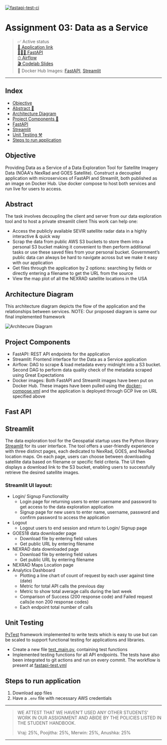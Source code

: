 [![fastapi-test-ci](https://github.com/BigDataIA-Spring2023-Team-08/assignment03-data-as-a-service/actions/workflows/fastapi-test.yml/badge.svg)](https://github.com/BigDataIA-Spring2023-Team-08/assignment03-data-as-a-service/actions/workflows/fastapi-test.yml)

# Assignment 03: Data as a Service

> ✅ Active status <br>
> [🚀 Application link](http://34.73.90.193:8076/) <br>
> [🧑🏻‍💻 FastAPI](http://34.73.90.193:8002/docs) <br>
> [⏱ Airflow](http://34.73.90.193:9000) <br>
> [🎬 Codelab Slides](https://codelabs-preview.appspot.com/?file_id=1JnHebupGexcMGBsASIkyiD3i3Ll14ISlHGPMQ6wKoWU#0) <br>
> 🐳 Docker Hub Images: [FastAPI](https://hub.docker.com/repository/docker/mashruwalav/daas_api_v2/general), [Streamlit](https://hub.docker.com/repository/docker/mashruwalav/daas_streamlit_v2/general)

----- 

## Index
  - [Objective](#objective)
  - [Abstract 📝](#abstract)
  - [Architecture Diagram](#architecture-diagram)
  - [Project Components 💽](#project-components)
  - [FastAPI](#fast-api)
  - [Streamlit](#streamlit) 
  - [Unit Testing ⚒️](#unit-testing)
  - [Steps to run application](#steps-to-run-application)


## Objective
Providing Data as a Service of a Data Exploration Tool for Satellite Imagery Data (NOAA's NexRad and GOES Satellite). Construct a decoupled application with microservices of FastAPI and Streamlit, both published as an image on Docker Hub. Use docker compose to host both services and run live for users to access. 


## Abstract
The task involves decoupling the client and server from our data exploration tool and to host a private streamlit client
This work can help one: 

- Access the publicly available SEVIR satellite radar data in a highly interactive & quick way
- Scrap the data from public AWS S3 buckets to store them into a personal S3 bucket making it convenient to then perform additional tasks or use these saved files from your personal bucket. Government’s public data can always be hard to navigate across but we make it easy with our application
- Get files through the application by 2 options: searching by fields or directly entering a filename to get the URL from the source
- View the map plot of all the NEXRAD satellite locations in the USA


## Architecture Diagram
This architecture diagram depicts the flow of the application and the relationships between services. NOTE: Our proposed diagram is same our final implemented framework

![Architecure Diagram](architectural_diagram_for_assignment_2.png)


## Project Components
- FastAPI: REST API endpoints for the application
- Streamlit: Frontend interface for the Data as a Service application
- Airflow: DAG to scrape & load metadata every midnight into a S3 bucket. Second DAG to perform data quality check of the metadata scraped using Great Expectations
- Docker images: Both FastAPI and Streamlit images have been put on Docker Hub. These images have been pulled using the [docker-compose.yml](docker-compose.yml) and the application is deployed through GCP live on URL specified above


## Fast API


## Streamlit
The data exploration tool for the Geospatial startup uses the Python library [Streamlit](https://streamlit.iohttps://streamlit.io) for its user interface. The tool offers a user-friendly experience with three distinct pages, each dedicated to NexRad, GOES, and NexRad location maps. On each page, users can choose between downloading satellite data based on filename or specific field criteria. The UI then displays a download link to the S3 bucket, enabling users to successfully retrieve the desired satellite images.

### Streamlit UI layout:

  - Login/ Signup Functionality
    - Login page for returning users to enter username and password to get access to the data exploration application
    - Signup page for new users to enter name, username, password and confirm password to access the application
  - Logout
    - Logout users to end session and return to Login/ Signup page
  - GOES18 data downloader page
      - Download file by entering field values
      - Get public URL by entering filename
  - NEXRAD data downloaded page
      - Download file by entering field values
      - Get public URL by entering filename
  - NEXRAD Maps Location page
  - Analytics Dashboard
      - Plotting a line chart of count of request by each user against time (date)
      - Metric for total API calls the previous day
      - Metric to show total average calls during the last week
      - Comparison of Success (200 response code) and Failed request calls(ie non 200 response codes)
      - Each endpoint total number of calls


## Unit Testing
[PyTest](https://docs.pytest.org/en/7.1.x/contents.html) framework implemented to write tests which is easy to use but can be scaled to support functional testing for applications and libraries.
* Create a new file [test_main.py](test_main.py), containing test functions
* Implemented testing functions for all API endpoints. The tests have also been integrated to git actions and run on every commit. The workflow is present at [fastapi-test.yml](.github/workflows/fastapi-test.yml)

## Steps to run application
1. Download app files
2. Have a ```.env``` file with necessary AWS credentials



-----
> WE ATTEST THAT WE HAVEN’T USED ANY OTHER STUDENTS’ WORK IN OUR ASSIGNMENT AND ABIDE BY THE POLICIES LISTED IN THE STUDENT HANDBOOK.
> 
> Vraj: 25%, Poojitha: 25%, Merwin: 25%, Anushka: 25%
-----


[//]: # (These are reference links used in the body of this note and get stripped out when the markdown processor does its job. There is no need to format nicely because it shouldn't be seen. Thanks SO - http://stackoverflow.com/questions/4823468/store-comments-in-markdown-syntax)

